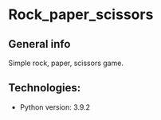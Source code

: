 # Rock_paper_scissors

## General info
Simple rock, paper, scissors game.

## Technologies:
* Python version: 3.9.2

